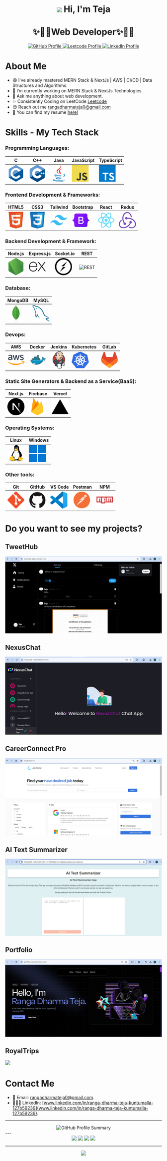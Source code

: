 <div align="center">
  <h1> <img src="https://media.giphy.com/media/hvRJCLFzcasrR4ia7z/giphy.gif" width="35px"/> Hi, I'm Teja</h1>
</div>
<div align="center">
  <h1>✨🎉🎊Web Developer✨🎉🎊</h1>
</div>
<p align="center">
    <a href="https://github.com/teja-86">
        <img src="https://img.shields.io/badge/Github-blue" alt="GitHub Profile">
    </a>
    <a href="https://leetcode.com/u/ranga_dharma_teja/">
        <img src="https://img.shields.io/badge/Leetcode-orange" alt="Leetcode Profile">
      </a>
    <a href="https://www.linkedin.com/in/ranga-dharma-teja-kuntumalla-127b59239/">
      <img src="https://img.shields.io/badge/LinkedIn-blue?style=social&logo=linkedin" alt="LinkedIn Profile">
    </a>
</p>

# About Me
- 😄 I've already mastered MERN Stack & NextJs | AWS | CI/CD | Data Structures and Algorithms.
- 🔭 I’m currently working on MERN Stack & NextJs Technologies.
- 🔔 Ask me anything about web development.
- ✨ Consistently Coding on LeetCode [Leetcode](https://leetcode.com/u/ranga_dharma_teja/)
- 😊 Reach out me [rangadharmateja0@gmail.com](rangadharmateja0@gmail.com)
- 🥇 You can find my resume [here!]()
  

# Skills - My Tech Stack

<div>
    
### Programming Languages:
| C         | C++      | Java     | JavaScript | TypeScript |
|-----------|----------|----------|------------|------------|
| <img src="https://github.com/devicons/devicon/blob/master/icons/c/c-original.svg" title="C" alt="C" width="55" height="55"/> | <img src="https://github.com/devicons/devicon/blob/master/icons/cplusplus/cplusplus-original.svg" title="CPP" alt="CPP" width="55" height="55"/> | <img src="https://github.com/devicons/devicon/blob/master/icons/java/java-original.svg" title="Java" alt="Java" width="55" height="55"/> | <img src="https://github.com/devicons/devicon/blob/master/icons/javascript/javascript-original.svg" title="JavaScript" alt="JavaScript" width="55" height="55"/> | <img src="https://github.com/devicons/devicon/blob/master/icons/typescript/typescript-original.svg" title="TypeScript" alt="TypeScript" width="55" height="55"/> 

### Frontend Development & Frameworks:
| HTML5 | CSS3 | Tailwind | Bootstrap | React | Redux | 
|-------|------|----------|-----------|-------|-------|
| <img src="https://github.com/devicons/devicon/blob/master/icons/html5/html5-original.svg" title="HTML5" alt="HTML5" width="55" height="55"/> | <img src="https://github.com/devicons/devicon/blob/master/icons/css3/css3-original.svg" title="CSS3" alt="CSS3" width="55" height="55"/> | <img src="https://github.com/devicons/devicon/blob/master/icons/tailwindcss/tailwindcss-original.svg" title="Tailwind" alt="Tailwind" width="55" height="55"/> | <img src="https://github.com/devicons/devicon/blob/master/icons/bootstrap/bootstrap-original.svg" title="Bootstrap" alt="Bootstrap" width="55" height="55"/> | <img src="https://github.com/devicons/devicon/blob/master/icons/react/react-original.svg" title="React" alt="React" width="55" height="55"/> | <img src="https://github.com/devicons/devicon/blob/master/icons/redux/redux-original.svg" title="Redux" alt="Redux" width="55" height="55"/> |   

### Backend Development & Framework:
| Node.js | Express.js | Socket.io | REST   | 
|---------|------------|-----------|--------|
| <img src="https://github.com/devicons/devicon/blob/master/icons/nodejs/nodejs-original.svg" title="Node.js" alt="Node.js" width="55" height="55"/> | <img src="https://github.com/devicons/devicon/blob/master/icons/express/express-original.svg" title="Express" alt="Express" width="55" height="55"/> | <img src="https://github.com/devicons/devicon/blob/master/icons/socketio/socketio-original.svg" title="Socket" alt="Socket" width="55" height="55"/> | <img src="https://www.opc-router.de/wp-content/uploads/2020/05/REST_socialmedia.jpg" title="REST" alt="REST" width="80" height="65"/> |

### Database:
| MongoDB | MySQL | 
|---------|-------|
| <img src="https://github.com/devicons/devicon/blob/master/icons/mongodb/mongodb-original.svg" title="MongoDB" alt="MongoDB" width="55" height="55"/> | <img src="https://github.com/devicons/devicon/blob/master/icons/mysql/mysql-original.svg" title="MySQL" alt="MySQL" width="55" height="55"/> |

### Devops:
| AWS | Docker | Jenkins | Kubernetes | GitLab |
|-------|--------|-------|------------|---------|
| <img src="https://github.com/devicons/devicon/blob/master/icons/amazonwebservices/amazonwebservices-original-wordmark.svg" title="AWS" alt="AWS" width="55" height="55"/> | <img src="https://github.com/devicons/devicon/blob/master/icons/docker/docker-original.svg" title="Docker" alt="Docker" width="55" height="55"/> | <img src="https://github.com/devicons/devicon/blob/master/icons/jenkins/jenkins-original.svg" title="Jenkins" alt="Jenkins" width="55" height="55"/> | <img src="https://github.com/devicons/devicon/blob/master/icons/kubernetes/kubernetes-plain.svg" title="Kubernetes" alt="Kubernetes" width="55" height="55"/> | <img src="https://github.com/devicons/devicon/blob/master/icons/gitlab/gitlab-original.svg" title="GitLab" alt="GitLab" width="55" height="55"/> |

### Static Site Generators & Backend as a Service(BaaS):
| Next.js | Firebase | Vercel |
|---------|----------|--------|
| <img src="https://github.com/devicons/devicon/blob/master/icons/nextjs/nextjs-original.svg" title="Next.js" alt="Next.js" width="55" height="55"/> | <img src="https://github.com/devicons/devicon/blob/master/icons/firebase/firebase-original.svg" title="Firebase" alt="Firebase" width="55" height="55"/> |  <img src="https://github.com/devicons/devicon/blob/master/icons/vercel/vercel-original.svg" title="Vercel" alt="Vercel" width="55" height="55"/> |

### Operating Systems:
| Linux | Windows | 
|---------|-------|
| <img src="https://github.com/devicons/devicon/blob/master/icons/linux/linux-original.svg" title="Linux" alt="Linux" width="55" height="55"/> | <img src="https://github.com/devicons/devicon/blob/master/icons/windows11/windows11-original.svg" title="Windows" alt="Windows" width="55" height="55"/> |  

### Other tools: 
| Git | GitHub | VS Code | Postman | NPM | 
|-----|--------|----------|---------|-----|
| <img src="https://github.com/devicons/devicon/blob/master/icons/git/git-plain.svg" title="Git" alt="Git" width="55" height="55"/> | <img src="https://github.com/devicons/devicon/blob/master/icons/github/github-original.svg" title="Github" alt="Github" width="55" height="55"/> | <img src="https://github.com/devicons/devicon/blob/master/icons/vscode/vscode-original.svg" title="VS Code" alt="VS Code" width="55" height="55"/> | <img src="https://github.com/devicons/devicon/blob/master/icons/postman/postman-original.svg" title="Postman" alt="Postman" width="55" height="55"/> | <img src="https://github.com/devicons/devicon/blob/master/icons/npm/npm-original-wordmark.svg" title="NPM" alt="NPM" width="55" height="55"/> |


</div>



# Do you want to see my projects?
## TweetHub
[![](https://github.com/teja-86/TweetHub/blob/master/frontend/TweetHub%20Project%20.jpg)](https://tweethub-adle.onrender.com)
## NexusChat
[![](https://github.com/teja-86/NexusChat/blob/main/client/src/assets/NexusChat%20Project.jpg)](https://nexuschat-1.onrender.com)
## CareerConnect Pro
[![](https://github.com/teja-86/CareerConnect-Pro/blob/main/CareerConnectPro.jpg)](https://github.com/teja-86/CareerConnect-Pro)
## AI Text Summarizer
[![](https://github.com/teja-86/AI-Text-Summarizer/blob/main/AI%20Text%20Summarizer%20Project.png)](https://github.com/teja-86/AI-Text-Summarizer/tree/main)
## Portfolio
[![](https://github.com/teja-86/Portfolio/blob/main/public/assets/MyPortfolio.jpg)](https://portfolio-wbod.onrender.com/)
## RoyalTrips
[![](https://github.com/teja-86/RoyalTrips/blob/main/images/RoyalTrips%20Project.jpg)](https://tangerine-figolla-123be9.netlify.app/)
# Contact Me
- 📧 Email: [rangadharmateja0@gmail.com](rangadharmateja0@gmail.com).
- 👨🏻‍💻 LinkedIn: [www.linkedin.com/in/ranga-dharma-teja-kuntumalla-127b59239](www.linkedin.com/in/ranga-dharma-teja-kuntumalla-127b59239).
--- 
  <div align="center">
    <img src="https://github-profile-summary-cards.vercel.app/api/cards/profile-details?username=teja-86&theme=github" alt="GitHub Profile Summary">
</div>
---  

<div align="center">
    <img src="https://github-profile-summary-cards.vercel.app/api/cards/repos-per-language?username=teja-86&theme=github">
    <img src="https://github-profile-summary-cards.vercel.app/api/cards/most-commit-language?username=teja-86&theme=github">
    <img src="https://github-profile-summary-cards.vercel.app/api/cards/stats?username=teja-86&theme=github">
    <img src="https://github-profile-summary-cards.vercel.app/api/cards/productive-time?username=teja-86&theme=github&utcOffset=5.30">
</div>

----

<p align="center">
  <img  src="https://streak-stats.demolab.com?user=teja-86&theme=highcontrast&hide_border=true&border_radius=5&card_width=800?v=1">
</p>
